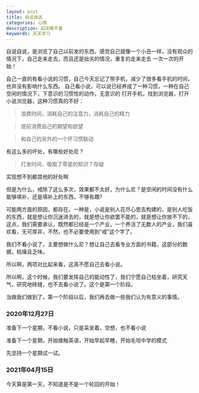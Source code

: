```yaml
---
layout: post
title: 自说自话
categories: 心情
description: 起床睡不着
keywords: 天天学习
---
```


自说自说，是浏览了自己以前发的东西，感觉自己就像一个小丑一样，没有观众的情况下，自己走来走去，而且还是拙劣的情况，重复的走来走去
一次一次的开始！   

自己一直的有看小说的习惯，自己今天忘记了带手机，减少了很多看手机的时间，也并没有影响什么东西。
自己看小说，可以说已经养成了一种习惯，一种在自己空闲的情况下，下意识的习惯性的动作，无意识的
打开手机，找到浏览器，打开小说浏览器，这种习惯真的不好：  

  > 浪费时间，消耗自己的注意力，消耗自己的精力  
  
  > 提前消费自己的期望和欲望  
  
  > 和自己的另外的一个坏习惯联动  
  
    
有这么多的坏处，有哪些好处尼？
  
   > 打发时间，吸取了零星的知识？存疑
   
实现想不到都其他的好处啊


但是为什么，戒除了这么多次，效果都不太好，为什么尼？是空闲的时间没有什么能够填补，还是填补上的东西，不够有趣?  

可能两方面的原因，都存在。一种是，小说是别人花尽心思去构建的，是别人吃饭的东西，就是想让你沉迷进去的，就是想让你欲罢不能的，就是想让你放不下的，这点，我们需要承认，既然都已经是一个产业，一个养活了无数人的产业，我们喜欢看，无可厚非，不然，也不必要使用到“戒”这个字了。

我们不看小说了，主要想做什么尼？想让自己去看专业方面的书籍，这部分的数据，枯燥且乏味。  

所以啊，两项对比起来看，这真不愿自己去看小说。

所以啊，这个时候，我们要发挥自己的能动性了，我们宁愿自己枯坐着，研究天气，研究地砖缝，也不去看小说了。这个是第一个阶段。

当做我们做到了，第一个阶段以后，我们再去做一些我们认为有意义的事情。

### 2020年12月27日

准备下一个星期，不看小说，只是呆坐着，空想，也不看小说

准备下一个星期，开始接触英语，开始早起早睡，开始毛坦中学的模式

先坚持一个星期试一试。

### 2021年04月15日

今天算是第一天，不知道是不是一个轮回的开始！





